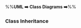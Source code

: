 <link rel="stylesheet" href="{{baseUrl}}/css/textbook.css">

<div class="website-content">

%%**UML :arrow_right: Class Diagrams :arrow_right:**%%

### Class Inheritance

<div id="main">

<include src="./what/topicPanel.md" />

</div>
</div>
